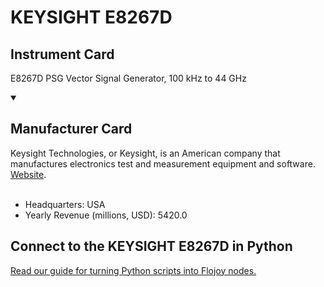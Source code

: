 
# KEYSIGHT E8267D

## Instrument Card

E8267D PSG Vector Signal Generator, 100 kHz to 44 GHz

<details open>
<summary><h2>Manufacturer Card</h2></summary>
Keysight Technologies, or Keysight, is an American company that manufactures electronics test and measurement equipment and software. <a href="https://www.keysight.com/us/en/home.html">Website</a>.
<br></br>
<ul>
  <li>Headquarters: USA</li>
  <li>Yearly Revenue (millions, USD): 5420.0</li>
</ul>
</details>

## Connect to the KEYSIGHT E8267D in Python

[Read our guide for turning Python scripts into Flojoy nodes.](https://docs.flojoy.ai/custom-nodes/creating-custom-node/)


